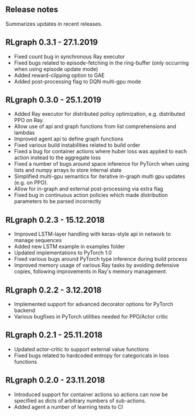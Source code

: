 ## Release notes
Summarizes updates in recent releases.

## RLgraph 0.3.1 - 27.1.2019

- Fixed count bug in synchronous Ray executor
- Fixed bugs related to episode-fetching in the ring-buffer 
  (only occurring when using episode update mode)
- Added reward-clipping option to GAE
- Added post-processing flag to DQN multi-gpu mode

## RLgraph 0.3.0 - 25.1.2019

- Added Ray executor for distributed policy optimization, e.g. distributed PPO on Ray.
- Allow use of api and graph functions from list comprehensions and lambdas
- Improved agent api to define graph functions 
- Fixed various build instabilities related to build order
- Fixed a bug for container actions where huber loss was applied to each action instead to the aggregate loss
- Fixed a number of bugs around space inference for PyTorch when using lists and numpy arrays to store internal state
- Simplified multi-gpu semantics for iterative in-graph multi gpu updates (e.g. on PPO).
- Allow for in-graph and external post-processing via extra flag
- Fixed bug in continuous action policies which made distribution parameters to be parsed incorrectly

## RLgraph 0.2.3 - 15.12.2018

- Improved LSTM-layer handling with keras-style api in network to manage sequences
- Added new LSTM example in examples folder
- Updated implementations to PyTorch 1.0
- Fixed various bugs around PyTorch type inference during build process 
- Improved memory usage of various Ray tasks by avoiding defensive copies,
  following improvements in Ray's memory management.
  
## RLgraph 0.2.2 - 3.12.2018
- Implemented support for advanced decorator options for PyTorch backend
- Various bugfixes in PyTorch utilities needed for PPO/Actor critic

## RLgraph 0.2.1 - 25.11.2018
- Updated actor-critic to support external value functions
- Fixed bugs related to hardcoded entropy for categoricals in loss functions

## RLgraph 0.2.0 - 23.11.2018
- Introduced support for container actions so actions can now be specified as dicts of
arbitrary numbers of sub-actions.
- Added agent a number of learning tests to CI

